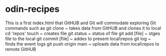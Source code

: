 # odin-recipes
This is a first index.html that GitHUB and Git will commodate exploring Git commands such as
git clone ~ takes data from GitHUB and clones it to local cd 'repos'
touch ~ creates file
git status ~ status of file
git add [file] ~ stges file to the local 
git commit [file] ~ addes to present local\repos
git log ~ finds the event logs
git push origin main ~ uploads data from local\repos to remote GitHUB
